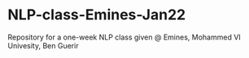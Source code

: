 # NLP-class-Emines-Jan22
Repository for a one-week NLP class given @ Emines, Mohammed VI Univesity, Ben Guerir

